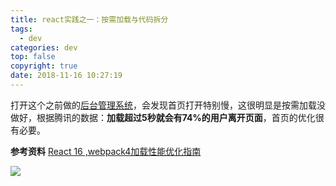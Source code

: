 ```yaml
---
title: react实践之一：按需加载与代码拆分
tags:
  - dev
categories: dev
top: false
copyright: true
date: 2018-11-16 10:27:19
---
```

打开这个之前做的[后台管理系统](http://www.zhyjor.com:9000/cms/index.html)，会发现首页打开特别慢，这很明显是按需加载没做好，根据腾讯的数据：**加载超过5秒就会有74%的用户离开页面**，首页的优化很有必要。
<!--more-->

**参考资料**
[React 16 ,webpack4加载性能优化指南](https://blog.csdn.net/sinat_17775997/article/details/81699437)

![](http://static.zhyjor.com/wexin.png)
